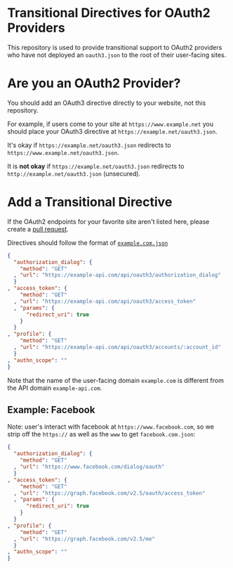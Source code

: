 Transitional Directives for OAuth2 Providers
===================
 
This repository is used to provide transitional support to OAuth2 providers who have not deployed an `oauth3.json` to the root of their user-facing sites.

Are you an OAuth2 Provider?
===================

You should add an OAuth3 directive directly to your website, not this repository.

For example, if users come to your site at `https://www.example.net` you should place your OAuth3 directive
at `https://example.net/oauth3.json`.

It's okay if `https://example.net/oauth3.json` redirects to `https://www.example.net/oauth3.json`.

It is **not okay** if `https://example.net/oauth3.json` redirects to `http://example.net/oauth3.json` (unsecured).

Add a Transitional Directive
==================

If the OAuth2 endpoints for your favorite site aren't listed here,
please create a [pull request](https://github.com/OAuth3/providers/new/master).

Directives should follow the format of [`example.com.json`](https://raw.githubusercontent.com/OAuth3/providers/master/example.com.json)

```json
{
  "authorization_dialog": {
    "method": "GET"
  , "url": "https://example-api.com/api/oauth3/authorization_dialog"
  }
, "access_token": {
    "method": "GET"
  , "url": "https://example-api.com/api/oauth3/access_token"
  , "params": {
      "redirect_uri": true
    }
  }
, "profile": {
    "method": "GET"
  , "url": "https://example-api.com/api/oauth3/accounts/:account_id"
  }
, "authn_scope": ""
}
```

Note that the name of the user-facing domain `example.com` is different from the API domain `example-api.com`.

Example: Facebook
-----------------

Note: user's interact with facebook at `https://www.facebook.com`, so we strip off the `https://` as well as the `www` to get `facebook.com.json`:

```json
{
  "authorization_dialog": {
    "method": "GET"
  , "url": "https://www.facebook.com/dialog/oauth"
  }
, "access_token": {
    "method": "GET"
  , "url": "https://graph.facebook.com/v2.5/oauth/access_token"
  , "params": {
      "redirect_uri": true
    }
  }
, "profile": {
    "method": "GET"
  , "url": "https://graph.facebook.com/v2.5/me"
  }
, "authn_scope": ""
}
```

